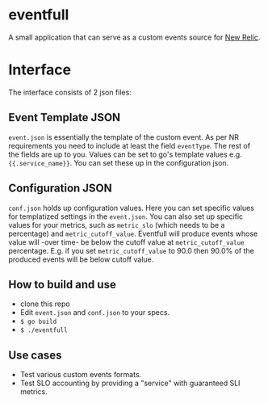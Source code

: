 # eventfull

A small application that can serve as a custom events source for [New Relic](https://docs.newrelic.com/docs/insights/insights-data-sources/custom-data/introduction-event-api).

# Interface

The interface consists of 2 json files:

## Event Template JSON
`event.json` is essentially the template of the custom event. As per NR requirements you need to include at least the field `eventType`. The rest of the fields are up to you.
Values can be set to go's template values e.g. `{{.service_name}}`. You can set these up in the configuration json.

## Configuration JSON

`conf.json` holds up configuration values.
Here you can set specific values for templatized settings in the `event.json`.
You can also set up specific values for your metrics, such as `metric_slo` (which needs to be a percentage) and `metric_cutoff_value`. Eventfull will produce events whose value will -over time- be below the cutoff value at `metric_cutoff_value` percentage. E.g. if you set `metric_cutoff_value` to 90.0 then 90.0% of the produced events will be below cutoff value.

## How to build and use
- clone this repo
- Edit `event.json` and `conf.json` to your specs.
- `$ go build`
- `$ ./eventfull`
  
## Use cases
- Test various custom events formats.
- Test SLO accounting by providing a "service" with guaranteed SLI metrics.
